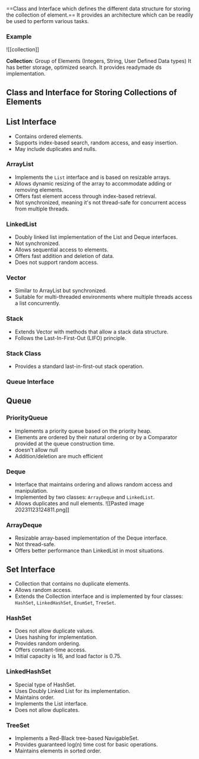 ==Class and Interface which defines the different data structure for storing the collection of element.== 
It provides an architecture which can be readily be used to perform various tasks.
### Example

![[collection]]

**Collection**: Group of Elements (Integers, String, User Defined Data types)
It has better storage, optimized search. 
It provides readymade ds implementation.
## Class and Interface for Storing Collections of Elements


## List Interface

- Contains ordered elements.
- Supports index-based search, random access, and easy insertion.
- May include duplicates and nulls.

### ArrayList

- Implements the `List` interface and is based on resizable arrays.
- Allows dynamic resizing of the array to accommodate adding or removing elements.
- Offers fast element access through index-based retrieval.
- Not synchronized, meaning it's not thread-safe for concurrent access from multiple threads.

### LinkedList

- Doubly linked list implementation of the List and Deque interfaces.
- Not synchronized.
- Allows sequential access to elements.
- Offers fast addition and deletion of data.
- Does not support random access.

### Vector

- Similar to ArrayList but synchronized.
- Suitable for multi-threaded environments where multiple threads access a list concurrently.

### Stack

- Extends Vector with methods that allow a stack data structure.
- Follows the Last-In-First-Out (LIFO) principle.

### Stack Class

- Provides a standard last-in-first-out stack operation.

### Queue Interface

## Queue

### PriorityQueue

- Implements a priority queue based on the priority heap.
- Elements are ordered by their natural ordering or by a Comparator provided at the queue construction time.
- doesn't allow null
- Addition/deletion are much efficient

### Deque

- Interface that maintains ordering and allows random access and manipulation.
- Implemented by two classes: `ArrayDeque` and `LinkedList`.
- Allows duplicates and null elements.
![[Pasted image 20231123124811.png]]
### ArrayDeque

- Resizable array-based implementation of the Deque interface.
- Not thread-safe.
- Offers better performance than LinkedList in most situations.

## Set Interface

- Collection that contains no duplicate elements.
- Allows random access.
- Extends the Collection interface and is implemented by four classes: `HashSet`, `LinkedHashSet`, `EnumSet`, `TreeSet`.

### HashSet

- Does not allow duplicate values.
- Uses hashing for implementation.
- Provides random ordering.
- Offers constant-time access.
- Initial capacity is 16, and load factor is 0.75.

### LinkedHashSet

- Special type of HashSet.
- Uses Doubly Linked List for its implementation.
- Maintains order.
- Implements the List interface.
- Does not allow duplicates.

### TreeSet

- Implements a Red-Black tree-based NavigableSet.
- Provides guaranteed log(n) time cost for basic operations.
- Maintains elements in sorted order.


